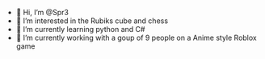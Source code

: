 - 👋 Hi, I’m @Spr3
- 👀 I’m interested in the Rubiks cube and chess
- 🌱 I’m currently learning python and C#
- 💞️ I’m currently working with a goup of 9 people on a Anime style Roblox game
<!---
Spr3/Spr3 is a ✨ special ✨ repository because its `README.md` (this file) appears on your GitHub profile.
You can click the Preview link to take a look at your changes.
--->
